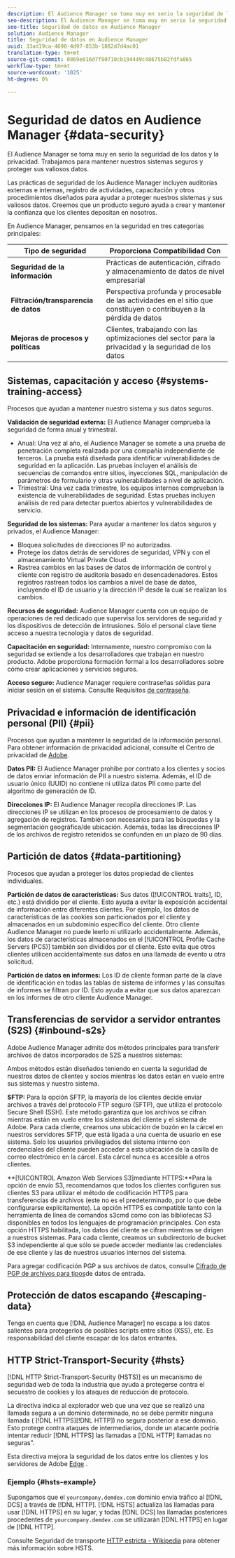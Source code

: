 ```yaml
---
description: El Audience Manager se toma muy en serio la seguridad de los datos y la privacidad. Trabajamos para mantener nuestros sistemas seguros y proteger sus valiosos datos.
seo-description: El Audience Manager se toma muy en serio la seguridad de los datos y la privacidad. Trabajamos para mantener nuestros sistemas seguros y proteger sus valiosos datos.
seo-title: Seguridad de datos en Audience Manager
solution: Audience Manager
title: Seguridad de datos en Audience Manager
uuid: 33ad19ca-4690-4d97-853b-1882d7d4ac01
translation-type: tm+mt
source-git-commit: 0869e016d7f80710cb194449c48675b82fdfa865
workflow-type: tm+mt
source-wordcount: '1025'
ht-degree: 0%

---
```



# Seguridad de datos en Audience Manager {#data-security}

El Audience Manager se toma muy en serio la seguridad de los datos y la privacidad. Trabajamos para mantener nuestros sistemas seguros y proteger sus valiosos datos.

Las prácticas de seguridad de los Audience Manager incluyen auditorías externas e internas, registro de actividades, capacitación y otros procedimientos diseñados para ayudar a proteger nuestros sistemas y sus valiosos datos. Creemos que un producto seguro ayuda a crear y mantener la confianza que los clientes depositan en nosotros.

En Audience Manager, pensamos en la seguridad en tres categorías principales:

| Tipo de seguridad | Proporciona Compatibilidad Con |
|---|---|
| **Seguridad de la información** | Prácticas de autenticación, cifrado y almacenamiento de datos de nivel empresarial |
| **Filtración/transparencia de datos** | Perspectiva profunda y procesable de las actividades en el sitio que constituyen o contribuyen a la pérdida de datos |
| **Mejoras de procesos y políticas** | Clientes, trabajando con las optimizaciones del sector para la privacidad y la seguridad de los datos |

## Sistemas, capacitación y acceso {#systems-training-access}

Procesos que ayudan a mantener nuestro sistema y sus datos seguros.

**Validación de seguridad externa:**  El Audience Manager comprueba la seguridad de forma anual y trimestral.

* Anual: Una vez al año, el Audience Manager se somete a una prueba de penetración completa realizada por una compañía independiente de terceros. La prueba está diseñada para identificar vulnerabilidades de seguridad en la aplicación. Las pruebas incluyen el análisis de secuencias de comandos entre sitios, inyecciones SQL, manipulación de parámetros de formulario y otras vulnerabilidades a nivel de aplicación.
* Trimestral: Una vez cada trimestre, los equipos internos comprueban la existencia de vulnerabilidades de seguridad. Estas pruebas incluyen análisis de red para detectar puertos abiertos y vulnerabilidades de servicio.

**Seguridad de los sistemas:**  Para ayudar a mantener los datos seguros y privados, el Audience Manager:

* Bloquea solicitudes de direcciones IP no autorizadas.
* Protege los datos detrás de servidores de seguridad, VPN y con el almacenamiento Virtual Private Cloud.
* Rastrea cambios en las bases de datos de información de control y cliente con registro de auditoría basado en desencadenadores. Estos registros rastrean todos los cambios a nivel de base de datos, incluyendo el ID de usuario y la dirección IP desde la cual se realizan los cambios.

**Recursos de seguridad:**  Audience Manager cuenta con un equipo de operaciones de red dedicado que supervisa los servidores de seguridad y los dispositivos de detección de intrusiones. Sólo el personal clave tiene acceso a nuestra tecnología y datos de seguridad.

**Capacitación en seguridad:**  Internamente, nuestro compromiso con la seguridad se extiende a los desarrolladores que trabajan en nuestro producto. Adobe proporciona formación formal a los desarrolladores sobre cómo crear aplicaciones y servicios seguros.

**Acceso seguro:**  Audience Manager requiere contraseñas sólidas para iniciar sesión en el sistema. Consulte Requisitos [de contraseña](../../reference/password-requirements.md).

## Privacidad e información de identificación personal (PII) {#pii}

Procesos que ayudan a mantener la seguridad de la información personal. Para obtener información de privacidad adicional, consulte el Centro de privacidad de [Adobe](https://www.adobe.com/privacy/advertising-services.html).

**Datos PII:**  El Audience Manager prohíbe por contrato a los clientes y socios de datos enviar información de PII a nuestro sistema. Además, el ID de usuario único (UUID) no contiene ni utiliza datos PII como parte del algoritmo de generación de ID.

**Direcciones IP:**  El Audience Manager recopila direcciones IP. Las direcciones IP se utilizan en los procesos de procesamiento de datos y agregación de registros. También son necesarios para las búsquedas y la segmentación geográfica/de ubicación. Además, todas las direcciones IP de los archivos de registro retenidos se confunden en un plazo de 90 días.

## Partición de datos {#data-partitioning}

Procesos que ayudan a proteger los datos propiedad de clientes individuales.

**Partición de datos de características:**  Sus datos ([!UICONTROL traits], ID, etc.) está dividido por el cliente. Esto ayuda a evitar la exposición accidental de información entre diferentes clientes. Por ejemplo, los datos de características de las cookies son particionados por el cliente y almacenados en un subdominio específico del cliente. Otro cliente Audience Manager no puede leerlo ni utilizarlo accidentalmente. Además, los datos de características almacenados en el [!UICONTROL Profile Cache Servers (PCS)] también son divididos por el cliente. Esto evita que otros clientes utilicen accidentalmente sus datos en una llamada de evento u otra solicitud.

**Partición de datos en informes:**  Los ID de cliente forman parte de la clave de identificación en todas las tablas de sistema de informes y las consultas de informes se filtran por ID. Esto ayuda a evitar que sus datos aparezcan en los informes de otro cliente Audience Manager.

## Transferencias de servidor a servidor entrantes (S2S) {#inbound-s2s}

Adobe Audience Manager admite dos métodos principales para transferir archivos de datos incorporados de S2S a nuestros sistemas:

Ambos métodos están diseñados teniendo en cuenta la seguridad de nuestros datos de clientes y socios mientras los datos están en vuelo entre sus sistemas y nuestro sistema.

**SFTP:** Para la opción SFTP, la mayoría de los clientes decide enviar archivos a través del protocolo FTP seguro (SFTP), que utiliza el protocolo Secure Shell (SSH). Este método garantiza que los archivos se cifran mientras están en vuelo entre los sistemas del cliente y el sistema de Adobe. Para cada cliente, creamos una ubicación de buzón en la cárcel en nuestros servidores SFTP, que está ligada a una cuenta de usuario en ese sistema. Solo los usuarios privilegiados del sistema interno con credenciales del cliente pueden acceder a esta ubicación de la casilla de correo electrónico en la cárcel. Esta cárcel nunca es accesible a otros clientes.

**[!UICONTROL Amazon Web Services S3]mediante HTTPS:**Para la opción de envío S3, recomendamos que todos los clientes configuren sus clientes S3 para utilizar el método de codificación HTTPS para transferencias de archivos (este no es el predeterminado, por lo que debe configurarse explícitamente). La opción HTTPS es compatible tanto con la herramienta de línea de comandos s3cmd como con las bibliotecas S3 disponibles en todos los lenguajes de programación principales. Con esta opción HTTPS habilitada, los datos del cliente se cifran mientras se dirigen a nuestros sistemas. Para cada cliente, creamos un subdirectorio de bucket S3 independiente al que sólo se puede acceder mediante las credenciales de ese cliente y las de nuestros usuarios internos del sistema.

Para agregar codificación PGP a sus archivos de datos, consulte [Cifrado de PGP de archivos para tipos](../../integration/sending-audience-data/batch-data-transfer-explained/inbound-file-encryption.md)de datos de entrada.

## Protección de datos escapando {#escaping-data}

Tenga en cuenta que [!DNL Audience Manager] no escapa a los datos salientes para protegerlos de posibles scripts entre sitios (XSS), etc. Es responsabilidad del cliente escapar de los datos entrantes.

## HTTP Strict-Transport-Security {#hsts}

[!DNL HTTP Strict-Transport-Security (HSTS)] es un mecanismo de seguridad web de toda la industria que ayuda a protegerse contra el secuestro de cookies y los ataques de reducción de protocolo.

La directiva indica al explorador web que una vez que se realizó una llamada segura a un dominio determinado, no se debe permitir ninguna llamada ( [!DNL HTTPS][!DNL HTTP]) no segura posterior a ese dominio. Esto protege contra ataques de intermediarios, donde un atacante podría intentar reducir [!DNL HTTPS] las llamadas a [!DNL HTTP] llamadas no seguras&quot;.

Esta directiva mejora la seguridad de los datos entre los clientes y los servidores de Adobe [Edge](../../reference/system-components/components-edge.md) .

### Ejemplo {#hsts-example}

Supongamos que el `yourcompany.demdex.com` dominio envía tráfico al [!DNL DCS] a través de [!DNL HTTP]. [!DNL HSTS] actualiza las llamadas para usar [!DNL HTTPS] en su lugar, y todas [!DNL DCS] las llamadas posteriores procedentes de `yourcompany.demdex.com` se utilizarán [!DNL HTTPS] en lugar de [!DNL HTTP].

Consulte Seguridad de transporte [HTTP estricta - Wikipedia](https://en.wikipedia.org/wiki/HTTP_Strict_Transport_Security) para obtener más información sobre HSTS.
